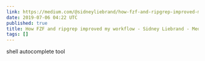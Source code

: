```yaml
---
link: https://medium.com/@sidneyliebrand/how-fzf-and-ripgrep-improved-my-workflow-61c7ca212861
date: 2019-07-06 04:22 UTC
published: true
title: How FZF and ripgrep improved my workflow - Sidney Liebrand - Medium
tags: []
---
```


shell autocomplete tool
